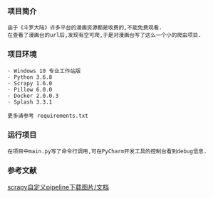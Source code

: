 ### 项目简介
```
由于《斗罗大陆》许多平台的漫画资源都是收费的,不能免费观看.
在查看了漫画台的url后,发现有空可爬,于是对漫画台写了这么一个小的爬虫项目.
```

### 项目环境
```
· Windows 10 专业工作站版
· Python 3.6.8
· Scrapy 1.6.0
· Pillow 6.0.0
· Docker 2.0.0.3
· Splash 3.3.1

更多请参考 requirements.txt
```

### 运行项目
```
在项目中main.py写了命令行调用,可在PyCharm开发工具的控制台看到debug信息.
```

### 参考文献
[scrapy自定义pipeline下载图片/文档](https://blog.csdn.net/cp_123321/article/details/84668344)

